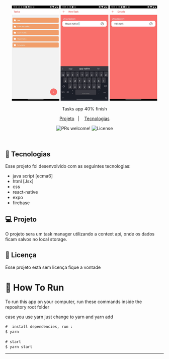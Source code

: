<p align="center">
  <img alt="task-manager" width=30% src="./home1.jpeg" >
  <img alt="task-manager"  width=30%  src="./home2.jpeg">
  <img alt="task-manager"  width=30% src="./home3.jpeg">
</p>
<!-- <p>Link para visitar o site : 
<a href="https://taskmangerdany.netlify.app/" />Demo</a>
</p> -->
<p align='center'> Tasks app 40% finish<p/>
<p align="center">
  <a href="#-projeto">Projeto</a>&nbsp;&nbsp;&nbsp;|&nbsp;&nbsp;&nbsp;
   <a href="#-Tecnologias">Tecnologias</a>
<p align="center">
 <img src="https://img.shields.io/static/v1?label=PRs&message=welcome&color=49AA26&labelColor=000000" alt="PRs welcome!" />
  <img alt="License" src="https://img.shields.io/static/v1?label=license&message=No-licence&color=49AA26&labelColor=000000">
</p>
<br>

## 🚀 Tecnologias
Esse projeto foi desenvolvido com as seguintes tecnologias:
- java script [ecma6]
- html [Jsx]
- css 
- react-native
- expo
- firebase
## 💻 Projeto

O projeto sera um task manager utilizando a context api, onde os dados ficam salvos no local storage.

## :memo: Licença

Esse projeto está sem licença fique a vontade

# :wrench: How To Run
To run this app on your computer, run these commands inside the repository root folder

case you use yarn just change to yarn and yarn add

```shell
#  install dependencies, run :
$ yarn

# start 
$ yarn start

```



---
